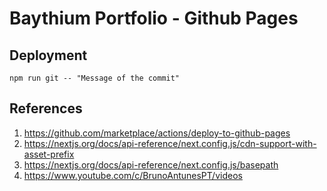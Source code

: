# Baythium Portfolio - Github Pages

## Deployment

```
npm run git -- "Message of the commit"
```

## References
1. https://github.com/marketplace/actions/deploy-to-github-pages
2. https://nextjs.org/docs/api-reference/next.config.js/cdn-support-with-asset-prefix
3. https://nextjs.org/docs/api-reference/next.config.js/basepath
4. https://www.youtube.com/c/BrunoAntunesPT/videos

